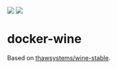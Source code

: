 [![](https://images.microbadger.com/badges/version/icecream95/wine.svg)](https://microbadger.com/images/icecream95/wine "Get your own version badge on microbadger.com") [![](https://images.microbadger.com/badges/image/icecream95/wine.svg)](https://microbadger.com/images/icecream95/wine "Get your own image badge on microbadger.com")

# docker-wine

Based on [thawsystems/wine-stable](https://github.com/thawsystems/docker-wine-stable).
